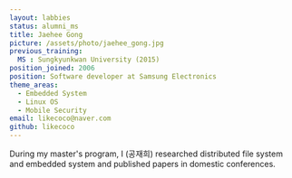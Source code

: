 ```yaml
---
layout: labbies
status: alumni_ms
title: Jaehee Gong
picture: /assets/photo/jaehee_gong.jpg
previous_training:
  MS : Sungkyunkwan University (2015)
position_joined: 2006
position: Software developer at Samsung Electronics
theme_areas:
  - Embedded System
  - Linux OS
  - Mobile Security
email: likecoco@naver.com
github: likecoco
---
```


During my master's program, I (공재희) researched distributed file system and
embedded system and published papers in domestic conferences.
